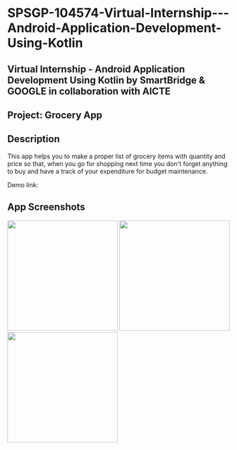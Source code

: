 # SPSGP-104574-Virtual-Internship---Android-Application-Development-Using-Kotlin
<h2>Virtual Internship - Android Application Development Using Kotlin by SmartBridge & GOOGLE in collaboration with AICTE<h2>
Project: Grocery App


Description
------------------
This app helps you to make a proper list of grocery items with quantity and price so that, when you go for shopping next time you don't forget anything to buy and have a track of your expenditure for budget maintenance.

Demo link: 


App Screenshots
------------
<img src="https://user-images.githubusercontent.com/111753644/193261350-f30b943b-1c38-4e3b-b41e-b77218fb4cc8.png" style="border:0px;width:250px;">  <img src="https://user-images.githubusercontent.com/111753644/193261359-b2cbefb8-c030-44d2-aa09-7165d3a90221.png" style="border:0px;width:250px;">
<img src="https://user-images.githubusercontent.com/111753644/193261367-f6b26f70-3d83-4a7f-bb1b-81755d8c861e.png" style="width:250px"> 
